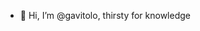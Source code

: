 - 👋 Hi, I’m @gavitolo, thirsty for knowledge

<!---
gavitolo/gavitolo is a ✨ special ✨ repository because its `README.md` (this file) appears on your GitHub profile.
You can click the Preview link to take a look at your changes.
--->
